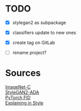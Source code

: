 # TODO
- [X] stylegan2 as subpackage
- [X] classifiers update to new ones
- [X] create tag on GitLab
- [ ] rename project?


# Sources
[ImageNet-C](https://github.com/hendrycks/robustness)  
[StyleGAN2-ADA](https://github.com/NVlabs/stylegan2-ada-pytorch)  
[PyTorch FID](https://github.com/mseitzer/pytorch-fid)  
[Explaining in Style](https://github.com/google/explaining-in-style)